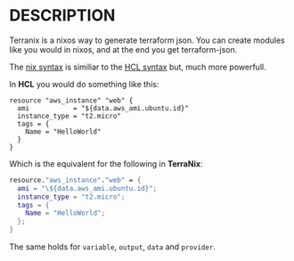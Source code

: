 # DESCRIPTION

Terranix is a nixos way to generate
terraform json. You can create modules like you
would in nixos, and at the end you get
terraform-json.

The
[nix syntax](https://nixos.org/nix/manual/)
is similiar to the
[HCL syntax](https://github.com/hashicorp/hcl)
but, much more powerfull.

In **HCL** you would do something like this:

```hcl
resource "aws_instance" "web" {
  ami           = "${data.aws_ami.ubuntu.id}"
  instance_type = "t2.micro"
  tags = {
    Name = "HelloWorld"
  }
}
```

Which is the equivalent for the following in **TerraNix**:

```nix
resource."aws_instance"."web" = {
  ami = "\${data.aws_ami.ubuntu.id}";
  instance_type = "t2.micro";
  tags = {
    Name = "HelloWorld";
  };
}
```

The same holds for `variable`, `output`, `data` and `provider`.
